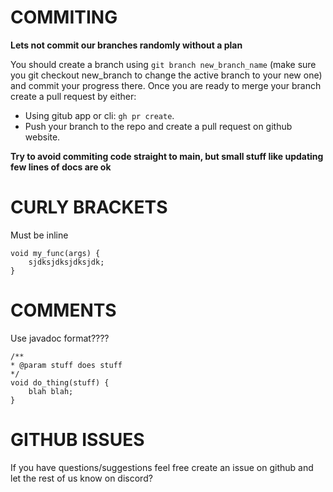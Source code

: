 
# COMMITING

**Lets not commit our branches randomly without a plan**

You should create a branch using ```git branch new_branch_name``` (make sure you git checkout new_branch to change the active branch to your new one) and commit your progress there. Once you are ready to merge your branch create a pull request by either:
* Using gitub app or cli: ```gh pr create```.
* Push your branch to the repo and create a pull request on github website.

**Try to avoid commiting code straight to main, but small stuff like updating few lines of docs are ok**

# CURLY BRACKETS
Must be inline
```
void my_func(args) {
    sjdksjdksjdksjdk;
}
```

# COMMENTS
Use javadoc format????
```
/**
* @param stuff does stuff
*/
void do_thing(stuff) {
    blah blah;
}
```

# GITHUB ISSUES
If you have questions/suggestions feel free create an issue on github and let the rest of us know on discord?
